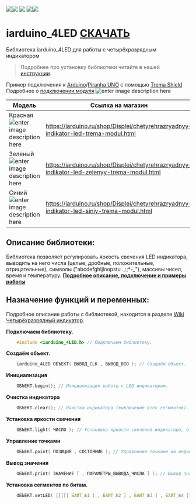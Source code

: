 
[![](https://iarduino.ru/img/logo.svg)](https://iarduino.ru)[![](https://wiki.iarduino.ru/img/git-shop.svg?3)](https://iarduino.ru) [![](https://wiki.iarduino.ru/img/git-wiki.svg?2)](https://wiki.iarduino.ru) [![](https://wiki.iarduino.ru/img/git-lesson.svg?2)](https://lesson.iarduino.ru)[![](https://wiki.iarduino.ru/img/git-forum.svg?2)](http://forum.trema.ru)

# iarduino\_4LED [СКАЧАТЬ](https://github.com/tremaru/iarduino_4LED/archive/1.0.0.zip)
Библиотека iarduino\_4LED для работы с четырёхразрядным индикатором

> Подробнее про установку библиотеки читайте в нашей [инструкции](https://wiki.iarduino.ru/page/Installing_libraries/).

Пример подключения к [Arduino](https://iarduino.ru/shop/boards/arduino-uno-r3.html)/[Piranha UNO](https://iarduino.ru/shop/boards/piranha-uno-r3.html) с помощью [Trema Shield](https://iarduino.ru/shop/Expansion-payments/trema-shield.html)
Подробнее о [подключении модуля](https://wiki.iarduino.ru/page/chetyrehrazryadnyy-indikator-trema-modul/#h3_4) 
![enter image description here](https://iarduino.ru/img/upload/6d5483e9fe8088a704239c91a4a8fcb1.png)

| Модель | Ссылка на магазин|
|--|--|
| Красная ![enter image description here](https://wiki.iarduino.ru/img/resources/702/702.svg) | https://iarduino.ru/shop/Displei/chetyrehrazryadnyy-indikator-led-trema-modul.html|
| Зеленый![enter image description here](https://wiki.iarduino.ru/img/resources/883/883.svg) | https://iarduino.ru/shop/Displei/chetyrehrazryadnyy-indikator-led-zelenyy-trema-modul.html |
| Синий ![enter image description here](https://wiki.iarduino.ru/img/resources/884/884.svg) | https://iarduino.ru/shop/Displei/chetyrehrazryadnyy-indikator-led-siniy-trema-modul.html |


## Описание библиотеки:

Библиотека позволяет регулировать яркость свечения LED индикатора, выводить на него числа (целые, дробные, положительные, отрицательные), символы ("abcdefghijlnopstu .,:;\*-\_"), массивы чисел, время и температуру.
**[  Подробное описание, подключение и примеры работы ](https://wiki.iarduino.ru/page/chetyrehrazryadnyy-indikator-trema-modul/)**

## Назначение функций и переменных:

Подробное описание работы с библиотекой, находится в разделе [Wiki Четырёхразрядный индикатор](https://wiki.iarduino.ru/page/chetyrehrazryadnyy-indikator-trema-modul/ "Wiki Четырёхразрядный индикатор").

**Подключаем библиотеку.**

```C++
    #include <iarduino_4LED.h> // Подключаем библиотеку.
```    

**Создаём объект.** 

```C++
    iarduino_4LED ОБЪЕКТ( ВЫВОД_CLK , ВЫВОД_DIO ); // Создаём объект.
```

**Инициализация**

```C++
    ОБЪЕКТ.begin(); // Инициализация работы с LED индикатором.
```    

**Очистка индикатора**

```C++
    ОБЪЕКТ.clear(); // Очистка индикатора (выключение всех сегментов).
```    

**Установка яркости свечения**

```C++
    ОБЪЕКТ.light( ЧИСЛО ); // Установка яркости свечения индикатора, от 0 до 7.
```    

**Управление точками**

```C++
    ОБЪЕКТ.point( ПОЗИЦИЯ , СОСТОЯНИЕ ); // Управление точками на индикаторе.
```    

**Вывод значения**

```C++
    ОБЪЕКТ.print( ЗНАЧЕНИЕ [ , ПАРАМЕТРЫ_ВЫВОДА_ЧИСЛА ] ); // Вывод значения на индикатор.
```    

**Установка сегментов по битам.**

```C++
    ОБЪЕКТ.setLED( [[[[[ БАЙТ_№1 ] , БАЙТ_№2 ] , БАЙТ_№3 ] , БАЙТ_№4 ] , ФЛАГ ] ); // Устанавливает светодиоды (сегменты) индикатора по битам.
```

<!--stackedit_data:
eyJoaXN0b3J5IjpbLTE3MzEzMzM1MTZdfQ==
-->
